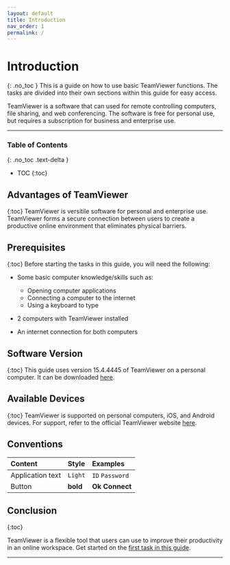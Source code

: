 ```yaml
---
layout: default
title: Introduction
nav_order: 1
permalink: /
---
```


# Introduction
{: .no_toc }
This is a guide on how to use basic TeamViewer functions. The tasks are divided into their own sections within this guide for easy access.
  
TeamViewer is a software that can used for remote controlling computers, file sharing, and web conferencing. The software is free for personal use, but requires a subscription for business and enterprise use. 

---

### Table of Contents
{: .no_toc .text-delta }

* TOC
{:toc}

## Advantages of TeamViewer
{:toc}
TeamViewer is versitile software for personal and enterprise use. TeamViewer forms a secure connection between users to create a productive online environment that eliminates physical barriers.

## Prerequisites
{:toc}
Before starting the tasks in this guide, you will need the following:
- Some basic computer knowledge/skills such as:
    
    - Opening computer applications
    - Connecting a computer to the internet
    - Using a keyboard to type
- 2 computers with TeamViewer installed
- An internet connection for both computers

## Software Version
{:toc}
This guide uses version 15.4.4445 of TeamViewer on a personal computer. It can be downloaded [here](https://www.teamviewer.com/en-us/?gclid=EAIaIQobChMImZTtyp7S6AIVg-NkCh3pXgGsEAAYASAAEgLQdfD_BwE]).

## Available Devices
{:toc}
TeamViewer is supported on personal computers, iOS, and Android devices. For support, refer to the official TeamViewer website [here](https://www.teamviewer.com/en/solutions/support-mobile-devices/]).

## Conventions

| Content | Style | Examples |
|:-----------------|:---------|:-------------------|
| Application text | `Light` | `ID` `Password` |
| Button | **bold** | **Ok** **Connect** |

## Conclusion
{:toc}

TeamViewer is a flexible tool that users can use to improve their productivity in an online workspace. Get started on the [first task in this guide](...).

---
